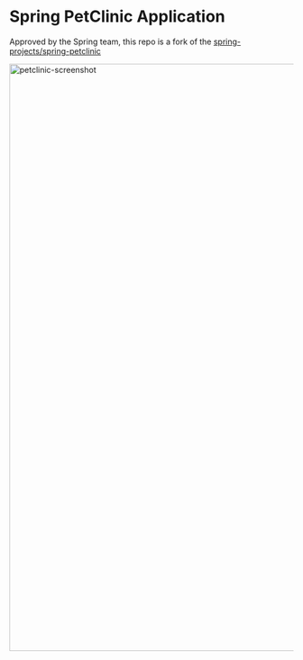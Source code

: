 # Spring PetClinic Application 


Approved by the Spring team, this repo is a fork of the [spring-projects/spring-petclinic](https://github.com/spring-projects/spring-petclinic.git)



<img width="1042" alt="petclinic-screenshot" src="https://cloud.githubusercontent.com/assets/838318/19727082/2aee6d6c-9b8e-11e6-81fe-e889a5ddfded.png">
